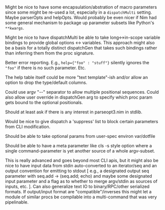   Might be nice to have some encapsulation/abstration of macro parameters since
  some might be re-used a lot, especially in a ``dispatchMulti`` setting.  Maybe
  parserOpts and helpOpts.  Would probably be even nicer if Nim had some general
  mechanism to package up parameter subsets like Python's ``**kwargs``.

  Might be nice to have dispatchMulti be able to take long<->in-scope variable
  bindings to provide global options <-> variables.  This approach might also
  be a basis for a totally distinct dispatchGen that takes such bindings rather
  than inferring them from the proc signature.

  Better error reporting. E.g., ``help={"foo" : "stuff"}`` silently ignores the
  ``"foo"`` if there is no such parameter.  Etc.

  The help table itself could be more "text template"-ish and/or allow an option
  to drop the type/default columns.

  Could use argv "--" separator to allow multiple positional sequences.  Could
  also allow user override in dispatchGen arg to specify which proc param gets
  bound to the optional positionals.

  Should at least ask if there is any interest in parseopt3.nim in stdlib.

  Would be nice to give dispatch a 'suppress' list to block certain parameters
  from CLI modification.

  Should be able to take optional params from user-spec environ var/dotfile

  Should be able to have a meta parameter like cls -s style option where a
  single command-parameter is yet another source of a whole argv-subset.

  This is really advanced and goes beyond most CLI apis, but it might also be
  nice to have input data from stdin auto-converted to an iterator/seq and an
  output convention for emitting to stdout [ e.g., a designated output seq
  parameter with seq.add -> (seq.add; echo) and maybe some designated input
  parameter and a flag as to whether to merge argv/stdin as sources of inputs,
  etc. ].  Can also generalize text IO to binary/RPC/other serialized formats.
  If output/input format are "compatible"/inverses this might let a module of
  similar procs be compilable into a multi-command that was very pipelinable.

